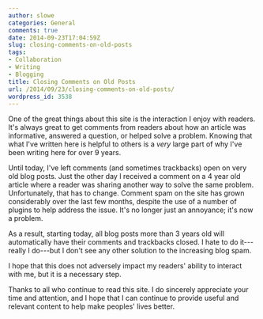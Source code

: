 ```yaml
---
author: slowe
categories: General
comments: true
date: 2014-09-23T17:04:59Z
slug: closing-comments-on-old-posts
tags:
- Collaboration
- Writing
- Blogging
title: Closing Comments on Old Posts
url: /2014/09/23/closing-comments-on-old-posts/
wordpress_id: 3538
---
```


One of the great things about this site is the interaction I enjoy with readers. It's always great to get comments from readers about how an article was informative, answered a question, or helped solve a problem. Knowing that what I've written here is helpful to others is a _very_ large part of why I've been writing here for over 9 years.

Until today, I've left comments (and sometimes trackbacks) open on very old blog posts. Just the other day I received a comment on a 4 year old article where a reader was sharing another way to solve the same problem. Unfortunately, that has to change. Comment spam on the site has grown considerably over the last few months, despite the use of a number of plugins to help address the issue. It's no longer just an annoyance; it's now a problem.

As a result, starting today, all blog posts more than 3 years old will automatically have their comments and trackbacks closed. I hate to do it---really I do---but I don't see any other solution to the increasing blog spam.

I hope that this does not adversely impact my readers' ability to interact with me, but it is a necessary step.

Thanks to all who continue to read this site. I do sincerely appreciate your time and attention, and I hope that I can continue to provide useful and relevant content to help make peoples' lives better.
